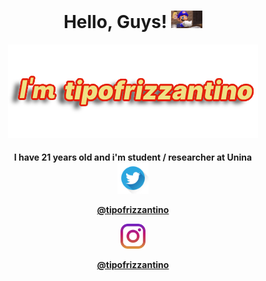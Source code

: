 <link rel="stylesheet" href="https://github.com/antoniolanuto2001/antoniolanuto2001/blob/main/styles.css">
<h1 align='center'>
     Hello, Guys! <img src="https://github.com/antoniolanuto2001/antoniolanuto2001/blob/main/gifintro.gif" width="50px">
</h1>
      
<p align='center'>
    <img src="https://github.com/antoniolanuto2001/antoniolanuto2001/blob/main/presentazione.png" alt="tipofrizzantino">        
</p>
<h4 align='center'>
        I have 21 years old and i'm student / researcher at Unina </br>
     <div class="classeImage">
            <a href="https://twitter.com/tipofrizzantino"><img src="https://github.com/antoniolanuto2001/antoniolanuto2001/blob/main/twitterIcon.png"  width="50 px"           alt="twitter"></a>
            <a href="https://twitter.com/tipofrizzantino"><p>@tipofrizzantino</p></a>
     </div>      
     <div class="classeImage">
          <a href="https://www.instagram.com/tipofrizzantino/"><img src="https://github.com/antoniolanuto2001/antoniolanuto2001/blob/main/instagramIcon.png" width="40         px" alt="instagram"></a>
          <a href="https://www.instagram.com/tipofrizzantino/"><p>@tipofrizzantino</p></a>
    </div>
</h4>
      
